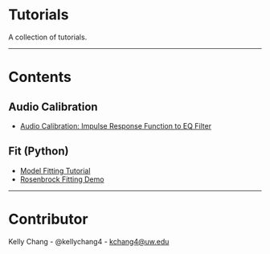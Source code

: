 
# Tutorials

A collection of tutorials.

--- 

# Contents

## Audio Calibration
- [Audio Calibration: Impulse Response Function to EQ Filter](https://htmlpreview.github.io/?https://github.com/kellychang4/Tutorials/blob/master/AudioCalibration/html/demoAudioCalibrationProcess.html)

##  Fit (Python)
- [Model Fitting Tutorial](https://github.com/kellychang4/Tutorials/blob/master/Fit/Model-Fitting-Tutorial.ipynb)
- [Rosenbrock Fitting Demo](https://github.com/kellychang4/Tutorials/blob/master/Fit/Rosenbrock-Fit-Demo.ipynb)

--- 

# Contributor

Kelly Chang - @kellychang4 - kchang4@uw.edu